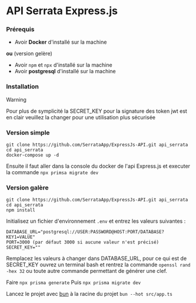 # API Serrata Express.js
### Prérequis

- Avoir **Docker** d'installé sur la machine

**ou** (version gelère)

- Avoir `npm` et `npx` d'installé sur la machine
- Avoir **postgresql** d'installé sur la machine

### Installation

> [!WARNING]
> Pour plus de symplicité la SECRET_KEY pour la signature des token jwt est en clair veuillez la changer pour une utilisation plus sécurisée

### Version simple

```
git clone https://github.com/SerrataApp/ExpressJs-API.git api_serrata
cd api_serrata
docker-compose up -d
```

Ensuite il faut aller dans la console du docker de l'api Express.js et executer la commande `npx primsa migrate dev`

### Version galère

```
git clone https://github.com/SerrataApp/ExpressJs-API.git api_serrata
cd api_serrata
npm install
```

Initialisez un fichier d'environnement `.env` et entrez les valeurs suivantes : 
```
DATABASE_URL="postgresql://USER:PASSWORD@HOST:PORT/DATABASE?KEY1=VALUE"
PORT=3000 (par défaut 3000 si aucune valeur n'est précisé)
SECRET_KEY=""
```
Remplacez les valeurs à changer dans DATABASE_URL, pour ce qui est de SECRET_KEY ouvrez un terminal bash et rentrez la commande `openssl rand -hex 32` ou toute autre commande permettant de générer une clef.

Faire `npx prisma generate`
Puis `npx prisma migrate dev`

Lancez le projet avec [bun](https://bun.sh/) à la racine du projet
`bun --hot src/app.ts`





